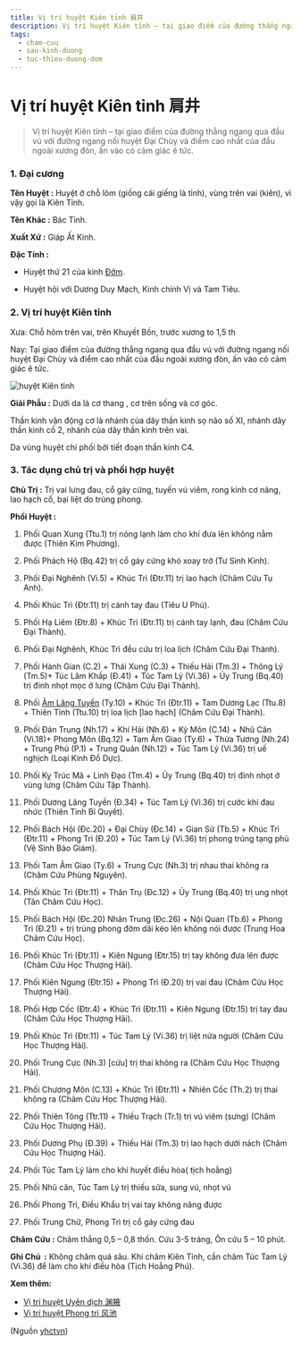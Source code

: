 ```yaml
---
title: Vị trí huyệt Kiên tỉnh 肩井
description: Vị trí huyệt Kiên tỉnh – tại giao điểm của đường thẳng ngang qua đầu vú với đường ngang nối huyệt Đại Chùy và điểm cao nhất của đầu ngoài xương đòn, ấn vào có cảm giác ê tức.
tags:
  - cham-cuu
  - sau-kinh-duong
  - tuc-thieu-duong-dom
---
```


# Vị trí huyệt Kiên tỉnh 肩井 

> Vị trí huyệt Kiên tỉnh – tại giao điểm của đường thẳng ngang qua đầu vú với đường ngang nối huyệt Đại Chùy và điểm cao nhất của đầu ngoài xương đòn, ấn vào có cảm giác ê tức.

### 1. Đại cương

**Tên Huyệt :** Huyệt ở chỗ lõm (giống cái giếng là tỉnh), vùng trên vai (kiên), vì vậy gọi là Kiên Tỉnh.

**Tên Khác :** Bác Tỉnh.

**Xuất Xứ :** Giáp Ất Kinh.

**Đặc Tính :**

+ Huyệt thứ 21 của kinh [Đởm](/yhctvn/kinh-tuc-thieu-duong-dom/).

+ Huyệt hội với Dương Duy Mạch, Kinh chính Vị và Tam Tiêu.

### 2. Vị trí huyệt Kiên tỉnh

Xưa: Chỗ hõm trên vai, trên Khuyết Bồn, trước xương to 1,5 th

Nay: Tại giao điểm của đường thẳng ngang qua đầu vú với đường ngang nối huyệt Đại Chùy và điểm cao nhất của đầu ngoài xương đòn, ấn vào có cảm giác ê tức.

![huyệt Kiên tỉnh](/imgs/yhctvn/huyet-kien-tinh-300x169.jpg)

**Giải Phẫu :** Dưới da là cơ thang , cơ trên sống và cơ góc.

Thần kinh vận động cơ là nhánh của dây thần kinh sọ não số XI, nhánh dây thần kinh cổ 2, nhánh của dây thần kinh trên vai.

Da vùng huyệt chi phối bởi tiết đoạn thần kinh C4.

### 3. Tác dụng chủ trị và phối hợp huyệt

**Chủ Trị :** Trị vai lưng đau, cổ gáy cứng, tuyến vú viêm, rong kinh cơ năng, lao hạch cổ, bại liệt do trúng phong.

**Phối Huyệt :**

1. Phối Quan Xung (Ttu.1) trị nóng lạnh làm cho khí đưa lên không nằm được (Thiên Kim Phương).
2. Phối Phách Hộ (Bq.42) trị cổ gáy cứng khó xoay trở (Tư Sinh Kinh).
3. Phối Đại Nghênh (Vi.5) + Khúc Trì (Đtr.11) trị lao hạch (Châm Cứu Tụ Anh).
4. Phối Khúc Trì (Đtr.11) trị cánh tay đau (Tiêu U Phú).
5. Phối Hạ Liêm (Đtr.8) + Khúc Trì (Đtr.11) trị cánh tay lạnh, đau (Châm Cứu Đại Thành).
6. Phối Đại Nghênh, Khúc Trì đều cứu trị loa lịch (Châm Cứu Đại Thành).
7. Phối Hành Gian (C.2) + Thái Xung (C.3) + Thiếu Hải (Tm.3) + Thông Lý (Tm.5)+ Túc Lâm Khấp (Đ.41) + Túc Tam Lý (Vi.36) + Ủy Trung (Bq.40) trị đinh nhọt mọc ở lưng (Châm Cứu Đại Thành).

8. Phối [Âm Lăng Tuyền](/yhctvn/vi-tri-huyet-am-lang-tuyen-%e9%98%b4%e9%99%b5%e6%b3%89/) (Ty.10) + Khúc Trì (Đtr.11) + Tam Dương Lạc (Ttu.8) + Thiên Tỉnh (Ttu.10) trị loa lịch [lao hạch] (Châm Cứu Đại Thành).
9. Phối Đản Trung (Nh.17) + Khí Hải (Nh.6) + Kỳ Môn (C.14) + Nhũ Căn (Vi.18)+ Phong Môn (Bq.12) + Tam Âm Giao (Ty.6) + Thừa Tương (Nh.24) + Trung Phủ (P.1) + Trung Quản (Nh.12) + Túc Tam Lý (Vi.36) trị uế nghịch (Loại Kinh Đồ Dực).

10. Phối Kỵ Trúc Mã + Linh Đạo (Tm.4) + Ủy Trung (Bq.40) trị đinh nhọt ở vùng lưng (Châm Cứu Tập Thành).
11. Phối Dương Lăng Tuyền (Đ.34) + Túc Tam Lý (Vi.36) trị cước khí đau nhức (Thiên Tinh Bí Quyết).
12. Phối Bách Hội (Đc.20) + Đại Chùy (Đc.14) + Gian Sử (Tb.5) + Khúc Trì (Đtr.11) + Phong Trì (Đ.20) + Túc Tam Lý (Vi.36) trị phong trúng tạng phủ (Vệ Sinh Bảo Giám).
13. Phối Tam Âm Giao (Ty.6) + Trung Cực (Nh.3) trị nhau thai không ra (Châm Cứu Phùng Nguyên).
14. Phối Khúc Trì (Đtr.11) + Thân Trụ (Đc.12) + Ủy Trung (Bq.40) trị ung nhọt (Tân Châm Cứu Học).
15. Phối Bách Hội (Đc.20) Nhân Trung (Đc.26) + Nội Quan (Tb.6) + Phong Trì (Đ.21) + trị trúng phong đờm dãi kéo lên không nói được (Trung Hoa Châm Cứu Học).
16. Phối Khúc Trì (Đtr.11) + Kiên Ngung (Đtr.15) trị tay không đưa lên được (Châm Cứu Học Thượng Hải).
17. Phối Kiên Ngung (Đtr.15) + Phong Trì (Đ.20) trị vai đau (Châm Cứu Học Thượng Hải).
18. Phối Hợp Cốc (Đtr.4) + Khúc Trì (Đtr.11) + Kiên Ngung (Đtr.15) trị tay đau (Châm Cứu Học Thượng Hải).
19. Phối Khúc Trì (Đtr.11) + Túc Tam Lý (Vi.36) trị liệt nửa người (Châm Cứu Học Thượng Hải).
20. Phối Trung Cực (Nh.3) [cứu] trị thai không ra (Châm Cứu Học Thượng Hải).
21. Phối Chương Môn (C.13) + Khúc Trì (Đtr.11) + Nhiên Cốc (Th.2) trị thai không ra (Châm Cứu Học Thượng Hải).
22. Phối Thiên Tông (Ttr.11) + Thiếu Trạch (Tr.1) trị vú viêm (sưng) (Châm Cứu Học Thượng Hải).
23. Phối Dương Phụ (Đ.39) + Thiếu Hải (Tm.3) trị lao hạch dưới nách (Châm Cứu Học Thượng Hải).
24. Phối Túc Tam Lý làm cho khí huyết điều hòa( tịch hoằng)
25. Phối Nhũ căn, Túc Tam Lý trị thiếu sữa, sung vú, nhọt vú
26. Phối Phong Trì, Điều Khẩu trị vai tay không nâng được
27. Phối Trung Chữ, Phong Trì trị cổ gáy cứng đau

**Châm Cứu :** Châm thẳng 0,5 – 0,8 thốn. Cứu 3-5 tráng, Ôn cứu 5 – 10 phút.

**Ghi Chú  :** Không châm quá sâu. Khi châm Kiên Tỉnh, cần châm Túc Tam Lý (Vi.36) để làm cho khí điều hòa (Tịch Hoằng Phú).

**Xem thêm:**

* [Vị trí huyệt Uyên dịch 渊腋](/yhctvn/vi-tri-huyet-uyen-dich-%e6%b8%8a%e8%85%8b/)
* [Vị trí huyệt Phong trì 风池](/yhctvn/vi-tri-huyet-phong-tri-%e9%a3%8e%e6%b1%a0/)

(Nguồn <a href="https://yhctvn.com/vi-tri-huyet-kien-tinh-肩井/" target="_blank">yhctvn</a>)

